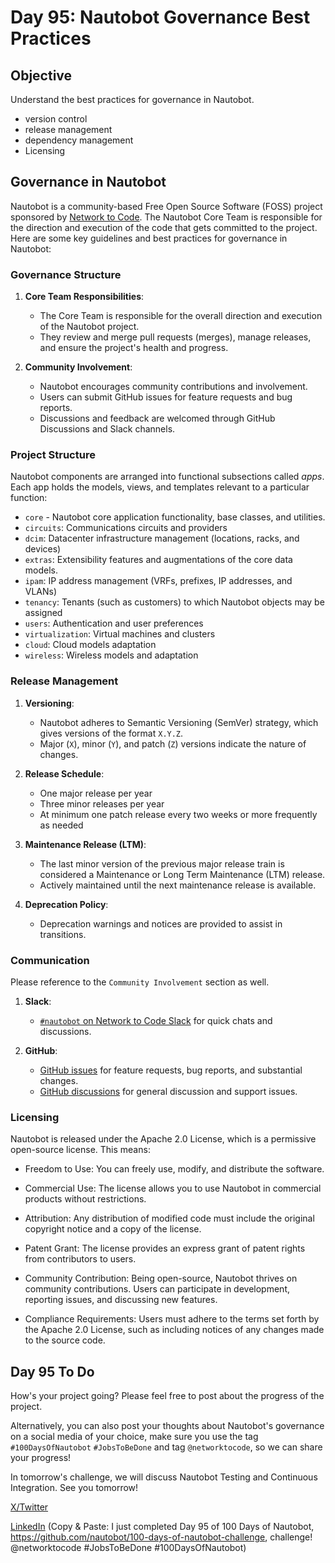 # Day 95: Nautobot Governance Best Practices

## Objective

Understand the best practices for governance in Nautobot.

- version control
- release management
- dependency management
- Licensing

## Governance in Nautobot

Nautobot is a community-based Free Open Source Software (FOSS) project sponsored by [Network to Code](https://www.networktocode.com). The Nautobot Core Team is responsible for the direction and execution of the code that gets committed to the project. Here are some key guidelines and best practices for governance in Nautobot:

### Governance Structure

1. **Core Team Responsibilities**:
   - The Core Team is responsible for the overall direction and execution of the Nautobot project.
   - They review and merge pull requests (merges), manage releases, and ensure the project's health and progress.

2. **Community Involvement**:
   - Nautobot encourages community contributions and involvement.
   - Users can submit GitHub issues for feature requests and bug reports.
   - Discussions and feedback are welcomed through GitHub Discussions and Slack channels.

### Project Structure

Nautobot components are arranged into functional subsections called _apps_. Each app holds the models, views, and templates relevant to a particular function:

- `core` - Nautobot core application functionality, base classes, and utilities.
- `circuits`: Communications circuits and providers
- `dcim`: Datacenter infrastructure management (locations, racks, and devices)
- `extras`: Extensibility features and augmentations of the core data models.
- `ipam`: IP address management (VRFs, prefixes, IP addresses, and VLANs)
- `tenancy`: Tenants (such as customers) to which Nautobot objects may be assigned
- `users`: Authentication and user preferences
- `virtualization`: Virtual machines and clusters
- `cloud`: Cloud models adaptation 
- `wireless`: Wireless models and adaptation

### Release Management

1. **Versioning**:
   - Nautobot adheres to Semantic Versioning (SemVer) strategy, which gives versions of the format `X.Y.Z`.
   - Major (`X`), minor (`Y`), and patch (`Z`) versions indicate the nature of changes.

2. **Release Schedule**:
   - One major release per year
   - Three minor releases per year
   - At minimum one patch release every two weeks or more frequently as needed

3. **Maintenance Release (LTM)**:
   - The last minor version of the previous major release train is considered a Maintenance or Long Term Maintenance (LTM) release.
   - Actively maintained until the next maintenance release is available.

4. **Deprecation Policy**:
   - Deprecation warnings and notices are provided to assist in transitions.

### Communication

Please reference to the `Community Involvement` section as well. 

1. **Slack**:
   - [`#nautobot` on Network to Code Slack](http://slack.networktocode.com/) for quick chats and discussions.

2. **GitHub**:
   - [GitHub issues](https://github.com/nautobot/nautobot/issues) for feature requests, bug reports, and substantial changes.
   - [GitHub discussions](https://github.com/nautobot/nautobot/discussions) for general discussion and support issues.

### Licensing

Nautobot is released under the Apache 2.0 License, which is a permissive open-source license. This means:

- Freedom to Use: You can freely use, modify, and distribute the software.
- Commercial Use: The license allows you to use Nautobot in commercial products without restrictions.
- Attribution: Any distribution of modified code must include the original copyright notice and a copy of the license.
- Patent Grant: The license provides an express grant of patent rights from contributors to users.

- Community Contribution: Being open-source, Nautobot thrives on community contributions. Users can participate in development, reporting issues, and discussing new features.

- Compliance Requirements: Users must adhere to the terms set forth by the Apache 2.0 License, such as including notices of any changes made to the source code.


## Day 95 To Do

How's your project going? Please feel free to post about the progress of the project. 

Alternatively, you can also post your thoughts about Nautobot's governance on a social media of your choice, make sure you use the tag `#100DaysOfNautobot` `#JobsToBeDone` and tag `@networktocode`, so we can share your progress! 

In tomorrow's challenge, we will discuss Nautobot Testing and Continuous Integration. See you tomorrow! 

[X/Twitter](<https://twitter.com/intent/tweet?url=https://github.com/nautobot/100-days-of-nautobot&text=I+jst+completed+Day+95+of+the+100+days+of+nautobot+challenge+!&hashtags=100DaysOfNautobot,JobsToBeDone>)

[LinkedIn](https://www.linkedin.com/) (Copy & Paste: I just completed Day 95 of 100 Days of Nautobot, https://github.com/nautobot/100-days-of-nautobot-challenge, challenge! @networktocode #JobsToBeDone #100DaysOfNautobot) 